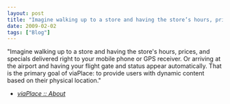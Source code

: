 ```yaml
---
layout: post
title: "Imagine walking up to a store and having the store’s hours, prices, and specials delivered..."
date: 2009-02-02
tags: ["Blog"]
---
```


"Imagine walking up to a store and having the store's hours, prices, and specials delivered right to your mobile phone or GPS receiver. Or arriving at the airport and having your flight gate and status appear automatically. That is the primary goal of viaPlace: to provide users with dynamic content based on their physical location."  

 - _[viaPlace :: About](http://www.viaplace.com/about/)_